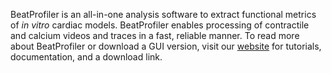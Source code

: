 BeatProfiler is an all-in-one analysis software to extract functional metrics of _in vitro_ cardiac models. BeatProfiler enables processing of contractile and calcium videos and traces in a fast, reliable manner. To read more about BeatProfiler or download a GUI version, visit our [website](https://beatprofiler.github.io/) for tutorials, documentation, and a download link.